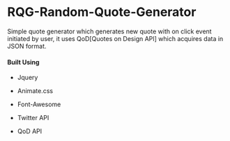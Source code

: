 # RQG-Random-Quote-Generator

<html>
  <head>
   <script src="https://ajax.googleapis.com/ajax/libs/jquery/3.2.1/jquery.min.js">
    $(document).ready(function(){
      $("body").css({"color": "#bbb"});
    });
   </script>
  </head>    
  <body>
    <p>Simple quote generator which generates new quote with on click event initiated by user, it uses QoD[Quotes on Design API] which acquires data in JSON format.</p>
    <h4> Built Using </h4>
    <ul>
      <li><p>Jquery</li>
      <li><p>Animate.css</li>
      <li><p>Font-Awesome</li>
      <li><p>Twitter API</li>
      <li><p>QoD API</li>
    </ul>
  </body>
</html> 


